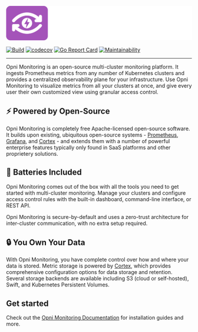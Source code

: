 ![](./docs/content/en/static/logo-light.svg)

[![Build](https://github.com/rancher/opni-monitoring/actions/workflows/build.yaml/badge.svg)](https://github.com/rancher/opni-monitoring/actions/workflows/build.yaml)
[![codecov](https://codecov.io/gh/rancher/opni-monitoring/branch/main/graph/badge.svg?token=EAJW6K3HXP)](https://codecov.io/gh/rancher/opni-monitoring)
[![Go Report Card](https://goreportcard.com/badge/github.com/rancher/opni-monitoring)](https://goreportcard.com/report/github.com/rancher/opni-monitoring)
[![Maintainability](https://api.codeclimate.com/v1/badges/2284f4b5cb8fb71750ce/maintainability)](https://codeclimate.com/github/rancher/opni-monitoring/maintainability)

------

Opni Monitoring is an open-source multi-cluster monitoring platform. It ingests Prometheus metrics from any number of Kubernetes clusters and provides a centralized observability plane for your infrastructure. Use Opni Monitoring to visualize metrics from all your clusters at once, and give every user their own customized view using granular access control.

## ⚡ Powered by Open-Source

Opni Monitoring is completely free Apache-licensed open-source software. It builds upon existing, ubiquitous open-source systems - [Prometheus](https://prometheus.io), [Grafana](https://grafana.com), and [Cortex](https://cortexmetrics.io) - and extends them with a number of powerful enterprise features typically only found in SaaS platforms and other proprietery solutions.

## 🔋 Batteries Included

Opni Monitoring comes out of the box with all the tools you need to get started with multi-cluster monitoring. Manage your clusters and configure access control rules with the built-in dashboard, command-line interface, or REST API. 

Opni Monitoring is secure-by-default and uses a zero-trust architecture for inter-cluster communication, with no extra setup required.

## 🔒 You Own Your Data

With Opni Monitoring, you have complete control over how and where your data is stored. Metric storage is powered by [Cortex](https://cortexmetrics.io), which provides comprehensive configuration options for data storage and retention. Several storage backends are available including S3 (cloud or self-hosted), Swift, and Kubernetes Persistent Volumes.

## Get started

Check out the [Opni Monitoring Documentation](https://rancher.github.io/opni-monitoring/) for installation guides and more.